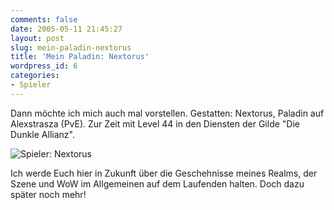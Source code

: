 ```yaml
---
comments: false
date: 2005-05-11 21:45:27
layout: post
slug: mein-paladin-nextorus
title: 'Mein Paladin: Nextorus'
wordpress_id: 6
categories:
- Spieler
---
```


Dann möchte ich mich auch mal vorstellen.
Gestatten: Nextorus, Paladin auf Alexstrasza (PvE). Zur Zeit mit Level 44 in den Diensten der Gilde "Die Dunkle Allianz".

![Spieler: Nextorus](http://www.gamersliving.com/wowblog/upload/wow_player_nextorus.jpg)

Ich werde Euch hier in Zukunft über die Geschehnisse meines Realms, der Szene und WoW im Allgemeinen auf dem Laufenden halten. Doch dazu später noch mehr!

